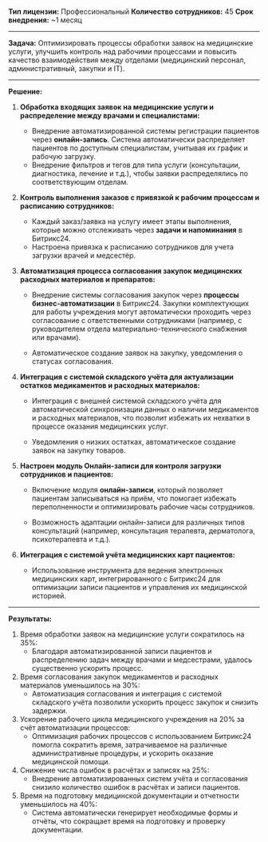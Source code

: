 **Тип лицензии:** Профессиональный
**Количество сотрудников:** 45
**Срок внедрения:** ~1 месяц

---

**Задача:** Оптимизировать процессы обработки заявок на медицинские услуги, улучшить контроль над рабочими процессами и повысить качество взаимодействия между отделами (медицинский персонал, административный, закупки и IT).

---

**Решение:**

1. **Обработка входящих заявок на медицинские услуги и распределение между врачами и специалистами:**
    
    - Внедрение автоматизированной системы регистрации пациентов через **онлайн-запись**. Система автоматически распределяет пациентов по доступным специалистам, учитывая их график и рабочую загрузку.
    - Внедрение фильтров и тегов для типа услуги (консультации, диагностика, лечение и т.д.), чтобы заявки распределялись по соответствующим отделам.
2. **Контроль выполнения заказов с привязкой к рабочим процессам и расписанию сотрудников:**
    
    - Каждый заказ/заявка на услугу имеет этапы выполнения, которые можно отслеживать через **задачи и напоминания** в Битрикс24.
    - Настроена привязка к расписанию сотрудников для учета загрузки врачей и медсестёр.
        
3. **Автоматизация процесса согласования закупок медицинских расходных материалов и препаратов:**
    
    - Внедрение системы согласования закупок через **процессы бизнес-автоматизации** в Битрикс24. Закупки комплектующих для работы учреждения могут автоматически проходить через согласование с ответственными сотрудниками (например, с руководителем отдела материально-технического снабжения или врачами).
        
    - Автоматическое создание заявок на закупку, уведомления о статусах согласования.
        
4. **Интеграция с системой складского учёта для актуализации остатков медикаментов и расходных материалов:**
    
    - Интеграция с внешней системой складского учёта для автоматической синхронизации данных о наличии медикаментов и расходных материалов, что позволит избежать их нехватки в процессе оказания медицинских услуг.
        
    - Уведомления о низких остатках, автоматическое создание заявок на закупку товаров.
        
5. **Настроен модуль Онлайн-записи для контроля загрузки сотрудников и пациентов:**
    
    - Включение модуля **онлайн-записи**, который позволяет пациентам записываться на приём, что помогает избежать переполненности и оптимизировать рабочие часы сотрудников.
        
    - Возможность адаптации онлайн-записи для различных типов консультаций (например, консультация терапевта, дерматолога, психотерапевта и т.д.).
        
6. **Интеграция с системой учёта медицинских карт пациентов:**
    
    - Использование инструмента для ведения электронных медицинских карт, интегрированного с Битрикс24 для оптимизации записи пациентов и управления их медицинской историей.

---

**Результаты:**

1. Время обработки заявок на медицинские услуги сократилось на 35%:
    - Благодаря автоматизированной записи пациентов и распределению задач между врачами и медсестрами, удалось существенно ускорить процесс.
2. Время согласования закупок медикаментов и расходных материалов уменьшилось на 30%:
    - Автоматизация согласования и интеграция с системой складского учёта позволили ускорить процесс закупок и снизить задержки.
3. Ускорение рабочего цикла медицинского учреждения на 20% за счёт автоматизации процессов:
    - Оптимизация рабочих процессов с использованием Битрикс24 помогла сократить время, затрачиваемое на различные административные процедуры, и ускорить оказание медицинской помощи.
4. Снижение числа ошибок в расчётах и записях на 25%:
    - Внедрение автоматизированных систем учёта и согласования снизило количество ошибок в расчётах и записи пациентов.
5. Время на подготовку медицинской документации и отчетности уменьшилось на 40%:
    - Система автоматически генерирует необходимые формы и отчёты, что сокращает время на подготовку и проверку документации.

